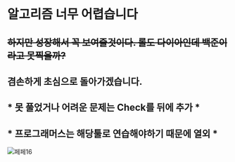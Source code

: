 # 알고리즘 너무 어렵습니다
## ~~하지만 성장해서 꼭 보여줄것이다. 롤도 다이아인데 백준이라고 못찍을까?~~
## 겸손하게 초심으로 돌아가겠습니다.
## * 못 풀었거나 어려운 문제는 Check를 뒤에 추가 *
## * 프로그래머스는 해당툴로 연습해야하기 때문에 열외 *

<!--![KakaoTalk_20220112_173947092](https://user-images.githubusercontent.com/76519060/149092960-82d128f8-bac5-4874-8fbc-ae2d64b382e6.jpg)-->
![페페16](https://user-images.githubusercontent.com/76519060/192174774-3d659b43-5b5b-4c72-b7a9-fd95b55ff10d.png)
